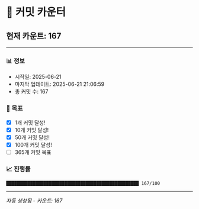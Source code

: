 # 🔢 커밋 카운터

## 현재 카운트: 167

---

### 📊 정보
- 시작일: 2025-06-21
- 마지막 업데이트: 2025-06-21 21:06:59
- 총 커밋 수: 167

### 🎯 목표
- [x] 1개 커밋 달성!
- [x] 10개 커밋 달성!
- [x] 50개 커밋 달성!
- [x] 100개 커밋 달성!
- [ ] 365개 커밋 목표

### 📈 진행률
```
██████████████████████████████████████████████████ 167/100
```

---
*자동 생성됨 - 카운트: 167*
